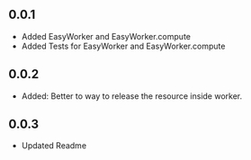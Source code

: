 ## 0.0.1

- Added EasyWorker and EasyWorker.compute
- Added Tests for EasyWorker and EasyWorker.compute

## 0.0.2

- Added: Better to way to release the resource inside worker.

## 0.0.3

- Updated Readme
